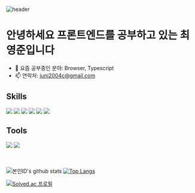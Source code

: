 ![header](https://capsule-render.vercel.app/api?type=waving&fontColor=000000&color=&height=200&section=header&text=Youngjun_Choi&fontSize=60)

# 안녕하세요 프론트엔드를 공부하고 있는 최영준입니다

- 🌱 요즘 공부중인 분야: Browser, Typescript
- 📫 연락처: <juni2004c@gmail.com> 



## Skills
<div>
  <img src="https://img.shields.io/badge/html5-%23E34F26.svg?style=for-the-badge&logo=html5&logoColor=white"/>
  <img src="https://img.shields.io/badge/css3-%231572B6.svg?style=for-the-badge&logo=css3&logoColor=white"/>
  <img src="https://img.shields.io/badge/JavaScript-F7DF1E?style=for-the-badge&logo=JavaScript&logoColor=white"/>
  <img src="https://img.shields.io/badge/React-61DAFB?style=for-the-badge&logo=React&logoColor=white"/>
  <img src="https://img.shields.io/badge/styled--components-DB7093?style=for-the-badge&logo=styled-components&logoColor=white"/>
  <img src="https://img.shields.io/badge/-React%20Query-FF4154?style=for-the-badge&logo=react%20query&logoColor=white"/>
</div>

## Tools

<div>
  <img src="https://img.shields.io/badge/github-%23121011.svg?style=for-the-badge&logo=github&logoColor=white"/>
  <img src="https://img.shields.io/badge/firebase-%23039BE5.svg?style=for-the-badge&logo=firebase"/>
</div>

<br>
<br>

![본인ID's github stats](https://github-readme-stats.vercel.app/api?username=choi2021&show_icons=true)
[![Top Langs](https://github-readme-stats.vercel.app/api/top-langs/?username=choi2021&layout=compact)](https://github.com/anuraghazra/github-readme-stats)


[![Solved.ac
프로필](http://mazassumnida.wtf/api/v2/generate_badge?boj=juni2004c)](https://solved.ac/juni2004c)




